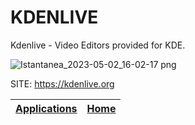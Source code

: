 # KDENLIVE

 Kdenlive - Video Editors provided for KDE.

 ![Istantanea_2023-05-02_16-02-17 png](https://user-images.githubusercontent.com/88724353/235691295-5ee31585-671e-45d4-91f1-a5256ecd5861.jpg)

 SITE: https://kdenlive.org

 | [Applications](https://portable-linux-apps.github.io/apps.html) | [Home](https://portable-linux-apps.github.io)
 | --- | --- |
